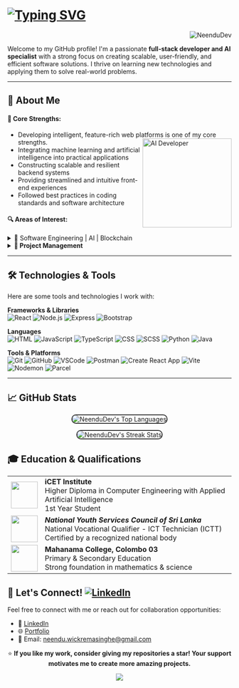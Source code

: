 # [![Typing SVG](https://readme-typing-svg.demolab.com?font=Fira+Code&size=22&pause=1000&vCenter=true&width=600&lines=%F0%9F%91%8B+Hello%2C+I'm+NeenduDev!;%F0%9F%9A%80+Full-Stack+Developer+%26+AI%2FML+Enthusiast+%F0%9F%92%A1)](https://git.io/typing-svg)
<p align="right"> 
  <img src="https://komarev.com/ghpvc/?username=NeenduDev&label=Profile%20views&color=ff0000&style=flat" alt="NeenduDev" /> 
</p>


Welcome to my GitHub profile! I'm a passionate **full-stack developer and AI specialist** with a strong focus on creating scalable, user-friendly, and efficient software solutions. I thrive on learning new technologies and applying them to solve real-world problems.

---

## 🚀 About Me

 
  #### 🎯 Core Strengths: 
  - Developing intelligent, feature-rich web platforms is one of my core strengths. <img align="right" src="https://raw.githubusercontent.com/Tarikul-Islam-Anik/Animated-Fluent-Emojis/master/Emojis/People/Technologist.png" alt="AI Developer" width="200" />
  - Integrating machine learning and artificial  intelligence into practical applications
  - Constructing scalable and resilient backend systems
  - Providing streamlined and intuitive front-end experiences
  - Followed best practices in coding standards and software architecture
  
  #### 🔍  Areas of Interest:
  <details>
    <summary>🔵 Software Engineering | AI | Blockchain</summary>
    <ul>
      <li>Investigating deep learning models for intelligent system design</li>
      <li>
        Gaining hands-on experience in building decentralized applications
        (DApps) on blockchain platforms
      </li>
      <li>
        Exploring modern web architectures, including Progressive Web Apps
        (PWAs) and Single Page Applications (SPAs), to build fast, installable,
        and seamless user experiences
      </li>
      <li>Explored natural language processing techniques</li>
    </ul>
  </details>

  <details>
    <summary><b>🔵 Project Management</b></summary>
    <ul>
      <li>Exploring project management through leading a 3-person team in our Hackathon project</li>     
      <li>Facilitated client meetings, received requirements, directed project schedules and deliverables</li>
      <li>Experimenting with version control workflows and CI/CD strategies for smoother deployments</li>
    </ul>
  </details>
 

---

## 🛠️ Technologies & Tools

Here are some tools and technologies I work with:

**Frameworks & Libraries**  
![React](https://img.shields.io/badge/React-61DAFB?style=flat&logo=react&logoColor=000000)
![Node.js](https://img.shields.io/badge/Node.js-339933?style=flat&logo=node.js&logoColor=ffffff)
![Express](https://img.shields.io/badge/Express-000000?style=flat&logo=express&logoColor=ffffff)
![Bootstrap](https://img.shields.io/badge/Bootstrap-7952B3?style=flat&logo=bootstrap&logoColor=ffffff) 

**Languages**  
![HTML](https://img.shields.io/badge/html5-E34F26?style=flat&logo=html5&logoColor=ffffff)
![JavaScript](https://img.shields.io/badge/javascript-F7DF1E?style=flat&logo=javascript&logoColor=000000)
![TypeScript](https://img.shields.io/badge/typescript-3178C6?style=flat&logo=typescript&logoColor=ffffff)
![CSS](https://img.shields.io/badge/css3-1572B6?style=flat&logo=css3&logoColor=ffffff)
![SCSS](https://img.shields.io/badge/SCSS-CC6699?style=flat&logo=sass&logoColor=ffffff)
![Python](https://img.shields.io/badge/python-3670A0?style=flat&logo=python&logoColor=ffdd54)
![Java](https://img.shields.io/badge/java-007396?style=flat&logo=java&logoColor=ffffff)


**Tools & Platforms**  
![Git](https://img.shields.io/badge/Git-F05032?style=flat&logo=git&logoColor=ffffff)
![GitHub](https://img.shields.io/badge/GitHub-181717?style=flat&logo=github&logoColor=ffffff)
![VSCode](https://img.shields.io/badge/VS%20Code-007ACC?style=flat&logo=visual-studio-code&logoColor=ffffff)
![Postman](https://img.shields.io/badge/Postman-FF6C37?style=flat&logo=postman&logoColor=ffffff)
![Create React App](https://img.shields.io/badge/Create_React_App-09D3AC?style=flat&logo=react&logoColor=ffffff)
![Vite](https://img.shields.io/badge/Vite-646CFF?style=flat&logo=vite&logoColor=ffffff)
![Nodemon](https://img.shields.io/badge/NODEMON-%23323330.svg?style=flat&logo=nodemon&logoColor=%BBDEAD)
![Parcel](https://img.shields.io/badge/Parcel-F7B93E?style=flat\&logo=parcel\&logoColor=ffffff)

---


## 📈 GitHub Stats

<p align="center">
  <img src="https://github-readme-stats.vercel.app/api/top-langs/?username=NeenduDev&layout=compact&theme=radical&langs_count=6" alt="NeenduDev's Top Languages"  style="border-radius: 10px; border: 2px solid #333;" />
</p>

<p align="center">
  <img src="https://github-readme-streak-stats.herokuapp.com/?user=NeenduDev&theme=radical" alt="NeenduDev's Streak Stats"  style="border-radius: 10px; border: 2px solid #333;" />
</p>


<div>
  <h2>🎓 Education & Qualifications</h2>

  <div align="center">
    <table>
      <tr>
        <td align="center">
          <img
            src="https://raw.githubusercontent.com/Tarikul-Islam-Anik/Animated-Fluent-Emojis/master/Emojis/Smilies/Hundred Points.png"
            width="60px"
          />
        </td>
        <td>
          <strong>iCET Institute</strong><br />Higher Diploma in Computer
          Engineering with Applied Artificial Intelligence<br />1st Year Student
        </td>
      </tr>
      <tr>
        <td align="center">
          <img
            src="https://raw.githubusercontent.com/Tarikul-Islam-Anik/Animated-Fluent-Emojis/master/Emojis/Hand gestures/Heart Hands.png"
            width="60px"
          />
        </td>
        <td>
          <strong><i>National Youth Services Council of Sri Lanka</i></strong
          ><br />National Vocational Qualifier - ICT Technician (ICTT)
          <br />Certified by a recognized national body
        </td>
      </tr>
      <tr>
        <td align="center">
          <img
            src="https://raw.githubusercontent.com/Tarikul-Islam-Anik/Animated-Fluent-Emojis/master/Emojis/Hand gestures/Heart Hands.png"
            width="60px"
          />
        </td>
        <td>
          <strong>Mahanama College, Colombo 03</strong><br />Primary & Secondary
          Education<br />Strong foundation in mathematics & science
        </td>
      </tr>
    </table>
  </div>
</div>


## 🤝 Let's Connect! [![LinkedIn](https://img.shields.io/badge/LinkedIn-%230077B5.svg?logo=linkedin&logoColor=white)](https://www.linkedin.com/in/anjitha-neendu/)  

Feel free to connect with me or reach out for collaboration opportunities:

- 💼 [LinkedIn](https://www.linkedin.com/in/anjitha-neendu/) 
- 🌐 [Portfolio](https://hold-on-under-construction.NeenduDev.me/)
- 📧 Email: [neendu.wickremasinghe@gmail.com](mailto:neendu.wickremasinghe@gmail.com)



  
<p align="center"> 
  ⭐ <strong>If you like my work, consider giving my repositories a star! Your support motivates me to create more amazing projects.</strong>  
</p>

<div align="center">
  <img src="https://capsule-render.vercel.app/api?type=waving&color=gradient&height=100&section=footer" />
</div>
